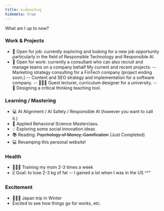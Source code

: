 ```yaml
---
title: ช่วงนี้ทำอะไรอยู่
hidemeta: true
---
```

What am I up to now?

### Work & Projects
- 💼 Open for job: currently exploring and looking for a new job opportunity particularly in the field of Responsible Technology and Responsible AI
- 💼 Open for work: currently a consultant who can also recruit and manage teams on a company behalf
My current and recent projects:
-- Marketing strategy consulting for a FinTech company (project ending soon.)
-- Content and SEO strategy and implementation for a software company.
-- 👩🏻‍🏫 Guest lecturer, curriculum designer for a university.
-- 🤝 Designing a critical thinking teaching tool.

### Learning / Mastering
- 💻 AI Alignment / AI Safety / Responsible AI (however you want to call it.)
- 📖 Applied Behavioral Science Masterclass.
- 💡 Exploring some social innovation ideas
- 📚 Reading: ~~Psychology of Money, Gamification~~ (Just Completed)
- 💻 Revamping this personal website!

### Health
- 🏃🏻‍♀️ Training my mom 2-3 times a week
- 🎚️ Goal: to lose 2-3 kg of fat -- I gained a lot when I was in the US ^^"

### Excitement
- 🗻🏂🏻 Japan trip in Winter
- Excited to see how things go for works, etc.



